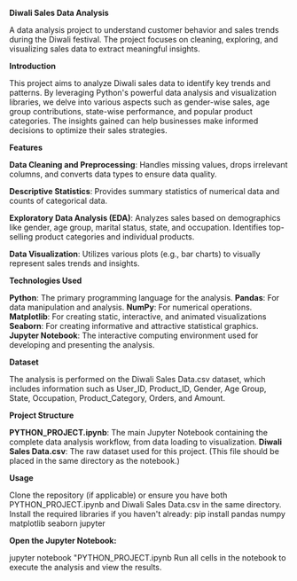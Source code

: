 **Diwali Sales Data Analysis**

A data analysis project to understand customer behavior and sales trends during the Diwali festival. The project focuses on cleaning, exploring, and visualizing sales data to extract meaningful insights.

**Introduction**

This project aims to analyze Diwali sales data to identify key trends and patterns. By leveraging Python's powerful data analysis and visualization libraries, we delve into various aspects such as gender-wise sales, age group contributions, state-wise performance, and popular product categories. The insights gained can help businesses make informed decisions to optimize their sales strategies.

**Features**

**Data Cleaning and Preprocessing**: Handles missing values, drops irrelevant columns, and converts data types to ensure data quality.

**Descriptive Statistics**: Provides summary statistics of numerical data and counts of categorical data.

**Exploratory Data Analysis (EDA)**:
Analyzes sales based on demographics like gender, age group, marital status, state, and occupation.
Identifies top-selling product categories and individual products.

**Data Visualization**: Utilizes various plots (e.g., bar charts) to visually represent sales trends and insights.

**Technologies Used**

**Python**: The primary programming language for the analysis.
**Pandas**: For data manipulation and analysis.
**NumPy**: For numerical operations.
**Matplotlib**: For creating static, interactive, and animated visualizations
**Seaborn**: For creating informative and attractive statistical graphics.
**Jupyter Notebook**: The interactive computing environment used for developing and presenting the analysis.

**Dataset**

The analysis is performed on the Diwali Sales Data.csv dataset, which includes information such as User_ID, Product_ID, Gender, Age Group, State, Occupation, Product_Category, Orders, and Amount.

**Project Structure**

**PYTHON_PROJECT.ipynb**: The main Jupyter Notebook containing the complete data analysis workflow, from data loading to visualization.
**Diwali Sales Data.csv**: The raw dataset used for this project. (This file should be placed in the same directory as the notebook.)

**Usage**

Clone the repository (if applicable) or ensure you have both PYTHON_PROJECT.ipynb and Diwali Sales Data.csv in the same directory.
Install the required libraries if you haven't already:
pip install pandas numpy matplotlib seaborn jupyter

**Open the Jupyter Notebook:**

jupyter notebook "PYTHON_PROJECT.ipynb
Run all cells in the notebook to execute the analysis and view the results.
